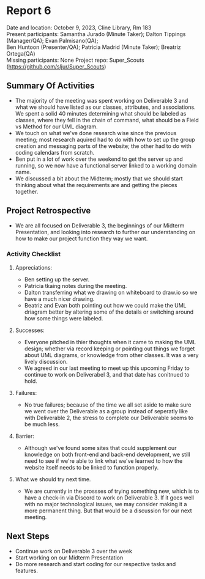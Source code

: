 # Report 6
Date and location: October 9, 2023, Cline Library, Rm 183 <br>
Present participants: Samantha Jurado (Minute Taker); Dalton Tippings (Manager/QA); Evan Palmisano(QA);<br>
Ben Huntoon (Presenter/QA); Patricia Madrid (Minute Taker); Breatriz Ortega(QA)<br>
Missing participants: None
Project repo: Super_Scouts (https://github.com/sljur/Super_Scouts)<br>
## Summary Of Activities
- The majority of the meeting was spent working on Deliverable 3 and what we should have listed as our classes, attributes, and associations. We spent a solid 40 minutes determining what should be labeled as classes, where they fell in the chain of command, what should be a Field vs Method for our UML diagram. 
- We touch on what we've done research wise since the previous meeting; most research aquired had to do with how to set up the group creation and messaging parts of the website; the other had to do with coding calendars from scratch.
- Ben put in a lot of work over the weekend to get the server up and running, so we now have a functional server linked to a working domain name.
- We discussed a bit about the Midterm; mostly that we should start thinking about what the requirements are and getting the pieces together.
  
## Project Retrospective
- We are all focused on Deliverable 3, the beginnings of our Midterm Presentation, and looking into research to further our understanding on how to make our project function they way we want.

### Activity Checklist 
1. Appreciations:
    * Ben setting up the server.
    * Patricia tkaing notes during the meeting.
    * Dalton transferring what we drawing on whiteboard to draw.io so we have a much nicer drawing.
    * Beatriz and Evan both pointing out how we could make the UML driagram better by altering some of the details or switching around how some things were labeled.
   
2. Successes:
   * Everyone pitched in thier thoughts when it came to making the UML design; whether via record keeping or pointing out things we forget about UML diagrams, or knowledge from other classes. It was a very lively discussion.
   * We agreed in our last meeting to meet up this upcoming Friday to continue to work on Deliverabel 3, and that date has conitnued to hold. 

3. Failures: 
   * No true failures; because of the time we all set aside to make sure we went over the Deliverable as a group instead of seperatly like with Deliverable 2, the stress to complete our Deliverable seems to be much less.

4. Barrier: 
   * Although we've found some sites that could supplement our knowledge on both front-end and back-end development, we still need to see if we're able to link what we've learned to how the website itself needs to be linked to function properly.

5. What we should try next time.
   * We are currently in the prossses of trying something new, which is to have a check-in via Discord to work on Deliverable 3. If it goes well with no major technological issues, we may consider making it a more permanent thing. But that would be a discussion for our next meeting.
   
## Next Steps
- Continue work on Deliverable 3 over the week
- Start working on our Midterm Presentation
- Do more research and start coding for our respective tasks and features.
